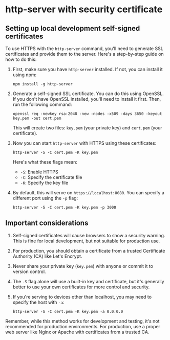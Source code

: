 
# http-server with security certificate

## Setting up local development self-signed certificates

To use HTTPS with the `http-server` command, you'll need to generate SSL certificates and provide them to the server. Here's a step-by-step guide on how to do this:

1. First, make sure you have `http-server` installed. If not, you can install it using npm:

   ```console
   npm install -g http-server
   ```

2. Generate a self-signed SSL certificate. You can do this using OpenSSL. If you don't have OpenSSL installed, you'll need to install it first. Then, run the following command:

   ```console
   openssl req -newkey rsa:2048 -new -nodes -x509 -days 3650 -keyout key.pem -out cert.pem
   ```

   This will create two files: `key.pem` (your private key) and `cert.pem` (your certificate).

3. Now you can start `http-server` with HTTPS using these certificates:

   ```console
   http-server -S -C cert.pem -K key.pem
   ```

   Here's what these flags mean:
   - `-S`: Enable HTTPS
   - `-C`: Specify the certificate file
   - `-K`: Specify the key file

4. By default, this will serve on `https://localhost:8080`. You can specify a different port using the `-p` flag:

   ```console
   http-server -S -C cert.pem -K key.pem -p 3000
   ```

## Important considerations

1. Self-signed certificates will cause browsers to show a security warning. This is fine for local development, but not suitable for production use.

2. For production, you should obtain a certificate from a trusted Certificate Authority (CA) like Let's Encrypt.

3. Never share your private key (`key.pem`) with anyone or commit it to version control.

4. The `-S` flag alone will use a built-in key and certificate, but it's generally better to use your own certificates for more control and security.

5. If you're serving to devices other than localhost, you may need to specify the host with `-a`:

   ```console
   http-server -S -C cert.pem -K key.pem -a 0.0.0.0
   ```

Remember, while this method works for development and testing, it's not recommended for production environments. For production, use a proper web server like Nginx or Apache with certificates from a trusted CA.
